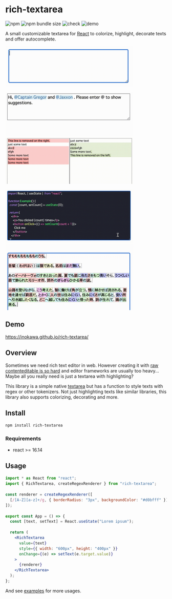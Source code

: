 # rich-textarea

![npm](https://img.shields.io/npm/v/rich-textarea) ![npm bundle size](https://img.shields.io/bundlephobia/minzip/rich-textarea)
![check](https://github.com/inokawa/rich-textarea/workflows/check/badge.svg) ![demo](https://github.com/inokawa/rich-textarea/workflows/demo/badge.svg)

A small customizable textarea for [React](https://github.com/facebook/react) to colorize, highlight, decorate texts and offer autocomplete.

<img src="./images/sample.gif" width="400px" />

<img src="./images/sample-mention.gif" width="400px" /><img src="./images/sample-diff.gif" width="400px" />

<img src="./images/sample-prism.gif" width="400px" /><img src="./images/sample-kuromoji.gif" width="400px" />

## Demo

https://inokawa.github.io/rich-textarea/

## Overview

Sometimes we need rich text editor in web. However creating it with [raw contenteditable is so hard](https://github.com/grammarly/contenteditable) and editor frameworks are usually too heavy... Maybe all you really need is just a textarea with highlighting?

This library is a simple native [textarea](https://developer.mozilla.org/en-US/docs/Web/HTML/Element/textarea) but has a function to style texts with regex or other tokenizers.
Not just highlighting texts like similar libraries, this library also supports colorizing, decorating and more.

## Install

```sh
npm install rich-textarea
```

### Requirements

- react >= 16.14

## Usage

```jsx
import * as React from "react";
import { RichTextarea, createRegexRenderer } from "rich-textarea";

const renderer = createRegexRenderer([
  [/[A-Z][a-z]+/g, { borderRadius: "3px", backgroundColor: "#d0bfff" }],
]);

export const App = () => {
  const [text, setText] = React.useState("Lorem ipsum");

  return (
    <RichTextarea
      value={text}
      style={{ width: "600px", height: "400px" }}
      onChange={(e) => setText(e.target.value)}
    >
      {renderer}
    </RichTextarea>
  );
};
```

And see [examples](./stories) for more usages.

